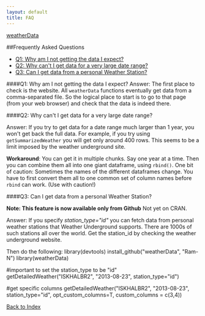```yaml
---
layout: default
title: FAQ
---
```


[weatherData](index.html)

##Frequently Asked Questions


* [Q1: Why am I not getting the data I expect?](#notgetting)
* [Q2: Why can't I get data for a very large date range?](#largerange)
* [Q3: Can I get data from a personal Weather Station?](#personalstation)


####<a name="notgetting"></a>Q1: Why am I not getting the data I expect?
Answer: The first place to check is the website. All `weatherData` functions eventually get data from a comma-separated file.
So the logical place to start is to go to that page (from your web browser) and check that the data is indeed there.

####<a name="largerange"></a>Q2: Why can't I get data for a very large date range?

Answer: If you try to get data for a date range much larger than 1 year, you won't get back the full data.
For example, if you try using `getSummarizedWeather` you will get only around 400 rows. This seems to be a limit imposed by the weather underground site.

**Workaround**: You can get it in multiple chunks. Say one year at a time. Then you can combine them all into one giant dataframe, using `rbind()`. One bit of caution: Sometimes the names of the different dataframes change. You have to first convert them all to one common set of column names before `rbind` can work. (Use with caution!)

####<a name="personalstation"></a>Q3: Can I get data from a personal Weather Station?

**Note: This feature is now available only from Github** Not yet on CRAN.

Answer: If you specify *station_type="id"* you can fetch data from personal weather stations that Weather Underground supports. There are 1000s of such stations all over the world. Get the station_id by checking the weather underground website.

Then do the following:
   library(devtools)
   install_github("weatherData", "Ram-N")
   library(weatherData)

   #important to set the station_type to be "id"
   getDetailedWeather("ISKHALBR2", "2013-08-23", station_type="id")

   #get specific columns
   getDetailedWeather("ISKHALBR2", "2013-08-23", station_type="id",
                     opt_custom_columns=T,
                     custom_columns = c(3,4))
  



[Back to Index](index.html)

